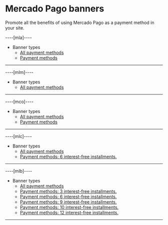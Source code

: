 # Mercado Pago banners

Promote all the benefits of using Mercado Pago as a payment method in your site.

----[mla]----

* Banner types
    + [All payment methods](https://www.mercadopago[FAKER][URL][DOMAIN]/developers/en/guides/banners/all)
    + [Payment methods](https://www.mercadopago[FAKER][URL][DOMAIN]/developers/en/guides/resources/banners/online)

------------
----[mlm]----

* Banner types
    + [All payment methods](https://www.mercadopago[FAKER][URL][DOMAIN]/developers/en/guides/banners/all)

------------
----[mco]----

* Banner types
    + [All payment methods](https://www.mercadopago[FAKER][URL][DOMAIN]/developers/en/guides/banners/all)
    + [Payment methods](https://www.mercadopago[FAKER][URL][DOMAIN]/developers/en/guides/resources/banners/online)

------------
----[mlc]----

* Banner types
    + [All payment methods](https://www.mercadopago[FAKER][URL][DOMAIN]/developers/en/guides/banners/all)
    + [Payment methods: 6 interest-free installments.](https://www.mercadopago[FAKER][URL][DOMAIN]/developers/en/guides/resources/banners/seis)

------------
----[mlb]----

* Banner types
    + [All payment methods](https://www.mercadopago[FAKER][URL][DOMAIN]/developers/en/guides/banners/all)
    + [Payment methods: 3 interest-free installments.](https://www.mercadopago[FAKER][URL][DOMAIN]/developers/en/guides/resources/banners/tres)
    + [Payment methods: 6 interest-free installments.](https://www.mercadopago[FAKER][URL][DOMAIN]/developers/en/guides/resources/banners/seis)
    + [Payment methods: 9 interest-free installments.](https://www.mercadopago[FAKER][URL][DOMAIN]/developers/en/guides/resources/banners/nove)
    + [Payment methods: 10 interest-free installments.](https://www.mercadopago[FAKER][URL][DOMAIN]/developers/en/guides/resources/banners/dez)
    + [Payment methods: 12 interest-free installments.](https://www.mercadopago[FAKER][URL][DOMAIN]/developers/en/guides/resources/banners/doze)

------------